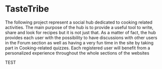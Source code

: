 # TasteTribe
The following project represent a social hub dedicated to cooking related activities.
The main purpose of the hub is to provide a useful tool to write, share and look for recipes but it is not just that.
As a matter of fact, the hub provides each user with the possibility to have discussions with other users in the Forum section as well as having a very fun time in the site by taking part in Cooking-related quizzes.
Each registered user will benefit from a personalized experience throughout the whole sections of the websites

TEST
